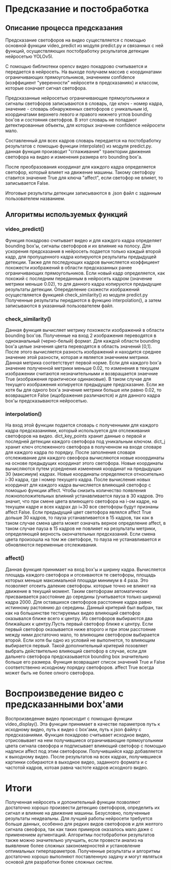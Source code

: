 # Предсказание и постобработка

## Описание процесса предсказания

Предсказание светофоров на видео существляется с помощью основной функции video_predict из модуля predict.py и связанных с ней функций, осуществляющих постобработку результатов детекции нейросетью YOLOv5l.

С помощью библиотеки opencv видео покадрово считывается и передается в нейросеть. На выходе получаем массив с координатами ограничивающих прямоугольников, значением confidence (коэффициент "уверенности" нейросети в предсказаниях) и классом, которые означает сигнал светофора.

Предсказанные нейросетью ограничивающие прямоугольники и сигналы светофоров записываются в словарь, где ключ - номер кадра, значение - словарь обнаруженных светофоров с уникальным id, координатами верхнего левого и правого нижнего углов bounding box'ов и состояния светофров. В этот словарь не попадают детектированные объекты, для которых значение confidence нейросети мало.

Составленный для всех кадров словарь передается на постобработку результатов с помощью функции interpolate() из модуля predict.py. данная функция производит "сглаживание" траектории движения светофора на видео и изменения размера его bounding box'а. 

После преобразования координат для каждого кадра определяется светофор, который влияет на движение машины. Такому светофору ставится значение True для ключа "affect", если светофор не влияет, то записывается False.

Итоговые результаты детекции записываются в .json файл с заданным пользователем названием.

## Алгоритмы используемых функций

### video_predict()

Функция покадрово считывает видео и для каждого кадра определяет bounding box'ы, сигналы светофоров и их влияние на полосу.
Для ускорения предсказания в нейросеть подается только каждый второй кадр, для пропущенного кадра копируются результаты предыдущей детекции. Также для последующих кадров вычисляется коэффициент похожести изображений в области предсказанных ранее ограничивающих прямоугольников. Если новый кадр определяется, как похожий с последним переданным в нейросеть кадром (значение метрики меньше 0.02), то для данного кадра копируются предыдущие результаты детекции. Опеределение схожести изображений осуществляется функцией check_similarity() из модуля predict.py
Полученные результаты передаются в функцию interpolation(), а затем записываются в указанный пользователем файл.

### check_similarity()

Данная функция вычисляет метрику похожести изображений в области bounding box'ов.
Полученные на вход 2 изображения переводятся в одноканальный (черно-белый) формат.
Для каждой области bounding box'а целые значения цвета переводятся в область значений [0,1]. После этого вычисляется разность изображений и находится среднее значение этой разности, которая и является знаечнием метрики. Данная метрика соответствует первой норме.
Если для каждого box'а значение полученной метрики меньше 0.02, то изменения в текущем изображении считаются незначительными и возвращается знаечние True (изображения практически одинаковые). В таком случае для текущего изображения копируется предыдущее предсказание. Если же хотя бы для одного box'а значение метрики больше или равно 0.02, то возвращается False (ищображения различаются) и для данного кадра box'ы предсказываются нейросетью.

### interpolation()

На вход этой функции подается словарь с полученными для каждого кадра предсказаниями, который используется для отслеживания светофоров на видео.
dict_key_points хранит данные о первой и последней детекции каждого светофора под уникальным ключом.
dict_j хранит ключ отслеженного светофора в полученном на входе словаре для каждого кадра по порядку.
После заполнения словаря отслеживание для каждого свеофора вычисляются новые кооординаты на основе предыдущих координат этого светофора. Новые координаты вычисляются путем усреднения изменения координат на предыдущих 30 (максимум) кадрах. Новые координаты определяются относительно i-30 кадра, где i номер текущего кадра.
После вычисления новых координат для каждого кадра вычисляется влияющий светофор с помощью функции affect.
Чтобы снизить количество появления ложноположительных влияний устанавливается пауза в 30 кадров. Это значит, что при смене цвета влияющего светофора на i-ом кадре, на текущем кадре и всех кадрах до i+30 все светофоры будут признаны affect False. Если предыдущий цвет светофора являлся affect True дольше 30 кадров, то пауза устанавливается в 15 кадров, так как в таком случае смена цвета может означать верное определение affect, в таком случае пауза в 15 кадров не повлияет на результаты метрики, определяющей верность окончательных предсказаний. Если смена цвета произошла на том же светофоре, то пауза не устанавливается и обновляются переменные отслеживания.

### affect()

Данная функция принимает на вход box'ы и ширину кадра.
Вычисляется площадь каждого светофора и отсеиваются те светофоры, площадь которых меньше максимальной площади минимум в 4 раза. Это позволяет отсеить далекие светофоры. которые точно не влияют на движение в текущий момент. Таким светофорам автоматически присваивается расстояние до середины (учитывается только ширина) кадра 2000.
Для оставшихся светофоров расстояние кадра равно истинному растоянию до середины. Данный критерий был выбран, так как на большинстве тестируемых видео влияющий светофор оказывался ближе всего к центру.
Из светофоров выбираются два ближайших к центру.Пусть первый светофор ближе к центру. Если первый светофор оказывается ниже второго и при этом расстояние между ними достаточно мало, то влияющим светофором выбирается второй. Если хотя бы одно из условий не выполнется, то влияющим выбирается первый. Такой дополнительный критерий позовляет выбрать действительно влияющий светофор в случае, если для дальнего светофора предсказывается bounding box значительно больше его размера.
Функция возвращает список значений True и False соответственно исходному порядку светофоров. affect True всегда может быть не более олного светофора.


# Воспроизведение видео с предсказанными box'ами

Воспроизведение видео происходит с помощью функции video_display(). Эта функции принимает в качестве параметров путь к исходному видео, путь к видео с box'ами, путь к json файлу с предсказаниями.
Функция покадрово считывает исходное видео, отрисовывает на нем получившиеся ограничивающие прямоугольники цвета сигнала свеофора и подписывает влияющий светофор с помощью надписи affect под этим светофором. Получившийся кадр добавляется к выходному видео.
После результатов на всех кадрах, получившиеся картинки собираются в выходное видео, заданного формата и с частотой кадров, котоая равна частоте кадров исходного видео.


# Итоги
Полученная нейросеть и допонительный функции позволяют достаточно хорошо произвести детекцию светофоров, определить их сигнал и влияние на движение машины. Безусловно, полученные результаты неидеальны. Для лучшей работы нейросети требуется больше данных, особенно для редких видов светофоров и для желтого сигнала свеофора, так как таких примеров оказалось мало даже с применением аугментаций. Алгоритмы постобработки результатов также можно значительно улучшить, если провести анализ на выявление более сложных закономерностей и установление оптимальных гиперпараметров.
Полученные результаты и алгоритмы достаточно хорошо выполняют поставленную задачу и могут являться основой для разработки более сложных систем.
